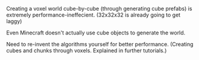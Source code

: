 Creating a voxel world cube-by-cube (through generating cube prefabs) is extremely performance-ineffecient. (32x32x32 is already going to get laggy)

Even Minecraft doesn't actually use cube objects to generate the world.

Need to re-invent the algorithms yourself for better performance. (Creating cubes and chunks through voxels. Explained in further tutorials.)
